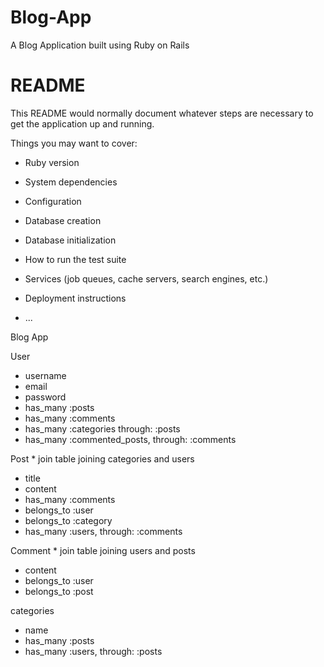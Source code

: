 # Blog-App
A Blog Application built using Ruby on Rails

# README

This README would normally document whatever steps are necessary to get the
application up and running.

Things you may want to cover:

* Ruby version

* System dependencies

* Configuration

* Database creation

* Database initialization

* How to run the test suite

* Services (job queues, cache servers, search engines, etc.)

* Deployment instructions

* ...





Blog App


User
 - username
 - email
 - password
 - has_many :posts
 - has_many :comments
 - has_many :categories through: :posts
 - has_many :commented_posts, through: :comments


Post   * join table joining categories and users
 - title
 - content
 - has_many :comments
 - belongs_to :user
 - belongs_to :category
 - has_many :users, through: :comments 



Comment * join table joining users and posts
 - content
 - belongs_to :user
 - belongs_to :post


categories
 - name
 - has_many :posts
 - has_many :users, through: :posts
